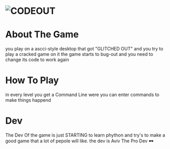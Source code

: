 # ![CODEOUT](https://user-images.githubusercontent.com/110904131/193451569-349fa864-d54c-45d3-8570-552c136f243e.png)
# About The Game
you play on a ascci-style desktop that got "GLITCHED OUT"
and you try to play a cracked game on it
the game starts to bug-out and you need to change its code to work again
# How To Play
in every level you get a Command Line were you can enter commands
to make things happend
# Dev
The Dev Of the game is just STARTING to learn phython
and try's to make a good game that a lot of pepole will like.
the dev is Aviv The Pro Dev 🕶
